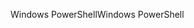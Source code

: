 <span data-ttu-id="591d9-101">Windows PowerShell</span><span class="sxs-lookup"><span data-stu-id="591d9-101">Windows PowerShell</span></span>